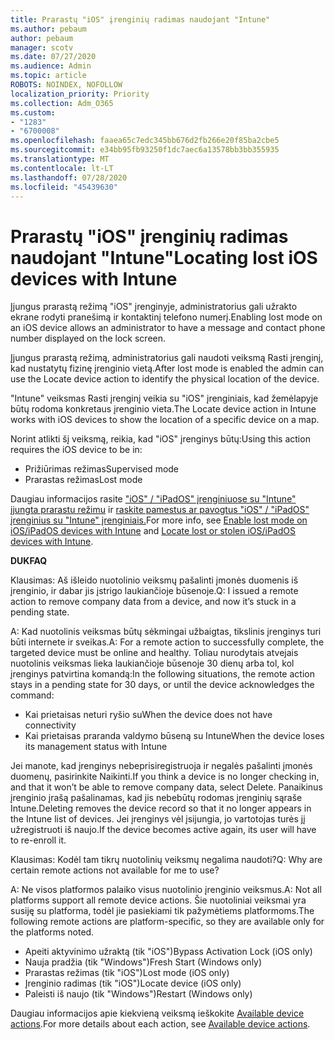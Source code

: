 ```yaml
---
title: Prarastų "iOS" įrenginių radimas naudojant "Intune"
ms.author: pebaum
author: pebaum
manager: scotv
ms.date: 07/27/2020
ms.audience: Admin
ms.topic: article
ROBOTS: NOINDEX, NOFOLLOW
localization_priority: Priority
ms.collection: Adm_O365
ms.custom:
- "1283"
- "6700008"
ms.openlocfilehash: faaea65c7edc345bb676d2fb266e20f85ba2cbe5
ms.sourcegitcommit: e34bb95fb93250f1dc7aec6a13578bb3bb355935
ms.translationtype: MT
ms.contentlocale: lt-LT
ms.lasthandoff: 07/28/2020
ms.locfileid: "45439630"
---
```

# <a name="locating-lost-ios-devices-with-intune"></a><span data-ttu-id="1baf7-102">Prarastų "iOS" įrenginių radimas naudojant "Intune"</span><span class="sxs-lookup"><span data-stu-id="1baf7-102">Locating lost iOS devices with Intune</span></span>

<span data-ttu-id="1baf7-103">Įjungus prarastą režimą "iOS" įrenginyje, administratorius gali užrakto ekrane rodyti pranešimą ir kontaktinį telefono numerį.</span><span class="sxs-lookup"><span data-stu-id="1baf7-103">Enabling lost mode on an iOS device allows an administrator to have a message and contact phone number displayed on the lock screen.</span></span>

<span data-ttu-id="1baf7-104">Įjungus prarastą režimą, administratorius gali naudoti veiksmą Rasti įrenginį, kad nustatytų fizinę įrenginio vietą.</span><span class="sxs-lookup"><span data-stu-id="1baf7-104">After lost mode is enabled the admin can use the Locate device action to identify the physical location of the device.</span></span>

<span data-ttu-id="1baf7-105">"Intune" veiksmas Rasti įrenginį veikia su "iOS" įrenginiais, kad žemėlapyje būtų rodoma konkretaus įrenginio vieta.</span><span class="sxs-lookup"><span data-stu-id="1baf7-105">The Locate device action in Intune works with iOS devices to show the location of a specific device on a map.</span></span>

<span data-ttu-id="1baf7-106">Norint atlikti šį veiksmą, reikia, kad "iOS" įrenginys būtų:</span><span class="sxs-lookup"><span data-stu-id="1baf7-106">Using this action requires the iOS device to be in:</span></span>

- <span data-ttu-id="1baf7-107">Prižiūrimas režimas</span><span class="sxs-lookup"><span data-stu-id="1baf7-107">Supervised mode</span></span>
- <span data-ttu-id="1baf7-108">Prarastas režimas</span><span class="sxs-lookup"><span data-stu-id="1baf7-108">Lost mode</span></span>

<span data-ttu-id="1baf7-109">Daugiau informacijos rasite ["iOS" / "iPadOS" įrenginiuose su "Intune" įjungta prarastu režimu](https://docs.microsoft.com/intune/device-lost-mode) ir [raskite pamestus ar pavogtus "iOS" / "iPadOS" įrenginius su "Intune" įrenginiais.](https://docs.microsoft.com/intune/device-locate)</span><span class="sxs-lookup"><span data-stu-id="1baf7-109">For more info, see [Enable lost mode on iOS/iPadOS devices with Intune](https://docs.microsoft.com/intune/device-lost-mode) and [Locate lost or stolen iOS/iPadOS devices with Intune](https://docs.microsoft.com/intune/device-locate).</span></span>

<span data-ttu-id="1baf7-110">**DUK**</span><span class="sxs-lookup"><span data-stu-id="1baf7-110">**FAQ**</span></span>

<span data-ttu-id="1baf7-111">Klausimas: Aš išleido nuotolinio veiksmų pašalinti įmonės duomenis iš įrenginio, ir dabar jis įstrigo laukiančioje būsenoje.</span><span class="sxs-lookup"><span data-stu-id="1baf7-111">Q: I issued a remote action to remove company data from a device, and now it’s stuck in a pending state.</span></span>

<span data-ttu-id="1baf7-112">A: Kad nuotolinis veiksmas būtų sėkmingai užbaigtas, tikslinis įrenginys turi būti internete ir sveikas.</span><span class="sxs-lookup"><span data-stu-id="1baf7-112">A: For a remote action to successfully complete, the targeted device must be online and healthy.</span></span> <span data-ttu-id="1baf7-113">Toliau nurodytais atvejais nuotolinis veiksmas lieka laukiančioje būsenoje 30 dienų arba tol, kol įrenginys patvirtina komandą:</span><span class="sxs-lookup"><span data-stu-id="1baf7-113">In the following situations, the remote action stays in a pending state for 30 days, or until the device acknowledges the command:</span></span>

- <span data-ttu-id="1baf7-114">Kai prietaisas neturi ryšio su</span><span class="sxs-lookup"><span data-stu-id="1baf7-114">When the device does not have connectivity</span></span>
- <span data-ttu-id="1baf7-115">Kai prietaisas praranda valdymo būseną su Intune</span><span class="sxs-lookup"><span data-stu-id="1baf7-115">When the device loses its management status with Intune</span></span>

<span data-ttu-id="1baf7-116">Jei manote, kad įrenginys nebeprisiregistruoja ir negalės pašalinti įmonės duomenų, pasirinkite Naikinti.</span><span class="sxs-lookup"><span data-stu-id="1baf7-116">If you think a device is no longer checking in, and that it won’t be able to remove company data, select Delete.</span></span> <span data-ttu-id="1baf7-117">Panaikinus įrenginio įrašą pašalinamas, kad jis nebebūtų rodomas įrenginių sąraše Intune.</span><span class="sxs-lookup"><span data-stu-id="1baf7-117">Deleting removes the device record so that it no longer appears in the Intune list of devices.</span></span> <span data-ttu-id="1baf7-118">Jei įrenginys vėl įsijungia, jo vartotojas turės jį užregistruoti iš naujo.</span><span class="sxs-lookup"><span data-stu-id="1baf7-118">If the device becomes active again, its user will have to re-enroll it.</span></span>

<span data-ttu-id="1baf7-119">Klausimas: Kodėl tam tikrų nuotolinių veiksmų negalima naudoti?</span><span class="sxs-lookup"><span data-stu-id="1baf7-119">Q: Why are certain remote actions not available for me to use?</span></span>

<span data-ttu-id="1baf7-120">A: Ne visos platformos palaiko visus nuotolinio įrenginio veiksmus.</span><span class="sxs-lookup"><span data-stu-id="1baf7-120">A: Not all platforms support all remote device actions.</span></span> <span data-ttu-id="1baf7-121">Šie nuotoliniai veiksmai yra susiję su platforma, todėl jie pasiekiami tik pažymėtiems platformoms.</span><span class="sxs-lookup"><span data-stu-id="1baf7-121">The following remote actions are platform-specific, so they are available only for the platforms noted.</span></span>

- <span data-ttu-id="1baf7-122">Apeiti aktyvinimo užraktą (tik "iOS")</span><span class="sxs-lookup"><span data-stu-id="1baf7-122">Bypass Activation Lock (iOS only)</span></span>
- <span data-ttu-id="1baf7-123">Nauja pradžia (tik "Windows")</span><span class="sxs-lookup"><span data-stu-id="1baf7-123">Fresh Start (Windows only)</span></span>
- <span data-ttu-id="1baf7-124">Prarastas režimas (tik "iOS")</span><span class="sxs-lookup"><span data-stu-id="1baf7-124">Lost mode (iOS only)</span></span>
- <span data-ttu-id="1baf7-125">Įrenginio radimas (tik "iOS")</span><span class="sxs-lookup"><span data-stu-id="1baf7-125">Locate device (iOS only)</span></span>
- <span data-ttu-id="1baf7-126">Paleisti iš naujo (tik "Windows")</span><span class="sxs-lookup"><span data-stu-id="1baf7-126">Restart (Windows only)</span></span>

<span data-ttu-id="1baf7-127">Daugiau informacijos apie kiekvieną veiksmą ieškokite [Available device actions](https://docs.microsoft.com/intune/device-management#available-device-actions).</span><span class="sxs-lookup"><span data-stu-id="1baf7-127">For more details about each action, see [Available device actions](https://docs.microsoft.com/intune/device-management#available-device-actions).</span></span>